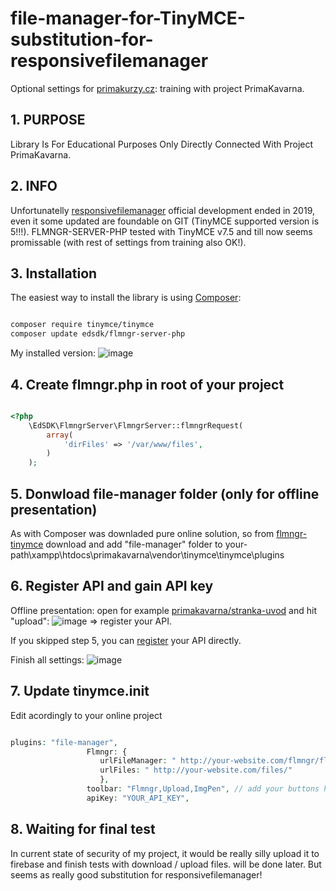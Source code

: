 # file-manager-for-TinyMCE-substitution-for-responsivefilemanager
Optional settings for [primakurzy.cz](https://www.primakurzyonline.cz/): training with project PrimaKavarna.

## 1. PURPOSE
Library Is For Educational Purposes Only Directly Connected With Project PrimaKavarna.

## 2. INFO
Unfortunatelly [responsivefilemanager](https://www.responsivefilemanager.com/) official development ended in 2019, even it some updated are foundable on GIT (TinyMCE supported version is 5!!!).
FLMNGR-SERVER-PHP tested with TinyMCE v7.5 and till now seems promissable (with rest of settings from training also OK!).

## 3. Installation
The easiest way to install the library is using [Composer](https://getcomposer.org/):

```sh

composer require tinymce/tinymce
composer update edsdk/flmngr-server-php

```
 My installed version:
 ![image](https://github.com/user-attachments/assets/e9d9ab65-6973-4020-815a-1f685b7e71ba)

## 4. Create flmngr.php in root of your project

```php

<?php
    \EdSDK\FlmngrServer\FlmngrServer::flmngrRequest(
        array(
            'dirFiles' => '/var/www/files',
        )
    );

```

## 5. Donwload file-manager folder (only for offline presentation)
As with Composer was downladed pure online solution, so from [flmngr-tinymce](https://github.com/edsdk/flmngr-tinymce) download
and add "file-manager" folder to your-path\xampp\htdocs\primakavarna\vendor\tinymce\tinymce\plugins

## 6. Register API and gain API key
Offline presentation: open for example [primakavarna/stranka-uvod](http://localhost/primakavarna/admin.php?stranka=uvod) and hit "upload":
![image](https://github.com/user-attachments/assets/c139f6ae-e261-4b5d-85f1-3c2462001c3e) => register your API.

If you skipped step 5, you can [register](https://flmngr.com/dashboard) your API directly.

Finish all settings:
![image](https://github.com/user-attachments/assets/69b35cf1-51f2-415c-90cb-5072f7c9c41e)

## 7. Update tinymce.init
Edit acordingly to your online project

```php

plugins: "file-manager",
                 Flmngr: {
                    urlFileManager: " http://your-website.com/flmngr/flmngr.php",
                    urlFiles: " http://your-website.com/files/"  
                    },
                 toolbar: "Flmngr,Upload,ImgPen", // add your buttons here too
                 apiKey: "YOUR_API_KEY",

```

## 8. Waiting for final test
In current state of security of my project, it would be really silly upload it to firebase and finish tests with download / upload files.
will be done later.
But seems as really good substitution for responsivefilemanager!

